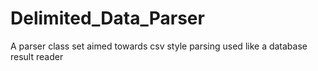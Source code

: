 # Delimited_Data_Parser
A parser class set aimed towards csv style parsing used like a database result reader
